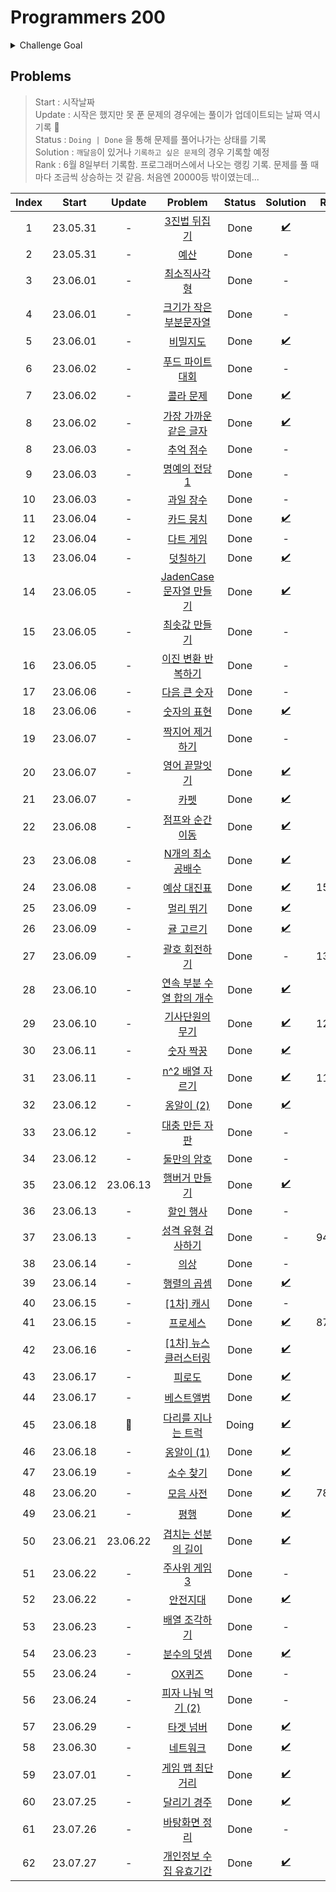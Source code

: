 # Programmers 200

<details>
  <summary>Challenge Goal</summary>

코딩테스트의 합격의 길은 여전히 **문제를 많이 풀어보는 것**이라고 생각한다. 양에는 장사없다! 그래서 생각해본 것이 하나의 코테 플렛폼의 문제를 어느정도 수준까지 다 풀어보는 것이다. Leet Code과 프로그래머스를 놓고 고민해봤다.

  <details>
  <summary>비교</summary>

- Leet Code

  - 장점

    - 많은 문제
    - 다양한 카테고리에 대한 분류
    - 코테를 위한 다양한 컨텐츠
    - 힌트 존재
    - 제출 후 디버깅 용이(어떤 테스트 케이스 인지 확인 가능) → 장단이 모두 존재, 왜 틀렸는지 고민시간을 통해서 코드에 대한 디버깅 실력이 늘수 있지만, 시간이 중요한 시기에 마냥 고민만 하고 있을수 있을까?!

  - 단점

    - 영어다!! 😰
    - 포커싱이 세계 유명 IT 기업에 맞춰져 있음
    - 해당 문제에 대한 자료 검색이 쉽지 않다.

  - 프로그래머스

    - 장점
      - 한글이다!! 😙 + 한국 플랫폼!
      - 한국 유명 IT 기업 문제들 존재
      - 대부분 한국 유저들이기때문에 쉽게 문제에 대한 자료를 검색이 가능
      - 예전에 비해 문제가 다양해짐
    - 단점
      - Leet Code에 비해 문제 수가 적음
      - 레벨에 대한 신뢰도가 떨어지는 경우 존재
      - 제출 후 디버깅 어려움(어떤 테스트 케이스에서 오류가 발생했는지 알려주지 않음)

  </details>

여러 측면에서 Leet Code가 더 많은 장점을 가지고 있긴했다. 하지만, 프로그래머스에서 지금까지 해놓은 기록(?)들이 있어서 그 부분을 이어나가면 `챌린지`다운 재미가 있을거 같다는 생각이 들었다. 또한 한글이라 점이 큰 작용을 한 것 같다. (~~핑계같지만,~~ 영어로 보는게 문제가 된다기보다 영어이기때문에 들어가는 시간을 아끼고 싶은 생각이 들었다.) 프로그래머스의 문제가 레벨별로 되어 있는데, 현재 레벨별로 안푼 문제의 수는 아래와 같다.

- 레벨 0 : 정답율 낮은 문제들 little bit! 😅
- 레벨 1 : 27 문제
- 레벨 2 : 93 문제
- 레벨 3 : 64 문제
- 레벨 4 : 21 문제
- 레벨 5 : 6 문제

이 중에 `레벨 1/2 (+3)을 다 푸는 것`을 `3달(대략 100일)` 정도의 기간을 목표로 삼아 도전해보면 괜찮을거 같다는 생각이 들었다.(레벨3까지 가능할지 확신이 서지 않아서...🤔)

✅ 목표 : `최소 120 ~ 최대 184(레벨3 포함) 문제`를 `6/7/8달` 동안 끝내보자!!

</details>

## Problems

> Start : 시작날짜 <br />
> Update : 시작은 했지만 못 푼 문제의 경우에는 풀이가 업데이트되는 날짜 역시 기록 🌟 <br />
> Status : `Doing | Done` 을 통해 문제를 풀어나가는 상태를 기록 <br />
> Solution : `깨달음`이 있거나 `기록하고 싶은 문제`의 경우 기록할 예정 <br />
> Rank : 6월 8일부터 기록함. 프로그래머스에서 나오는 랭킹 기록. 문제를 풀 때마다 조금씩 상승하는 것 같음. 처음엔 20000등 밖이였는데...

| Index |  Start   |  Update  |                                           Problem                                            | Status |      Solution      | Rank  |
| :---: | :------: | :------: | :------------------------------------------------------------------------------------------: | :----: | :----------------: | ----- |
|   1   | 23.05.31 |    -     |       [3진법 뒤집기](https://school.programmers.co.kr/learn/courses/30/lessons/68935)        |  Done  | [✔️](/pg200/1.md)  |       |
|   2   | 23.05.31 |    -     |           [예산](https://school.programmers.co.kr/learn/courses/30/lessons/12982)            |  Done  |         -          |       |
|   3   | 23.06.01 |    -     |       [최소직사각형](https://school.programmers.co.kr/learn/courses/30/lessons/86491)        |  Done  |         -          |       |
|   4   | 23.06.01 |    -     |  [크기가 작은 부분문자열](https://school.programmers.co.kr/learn/courses/30/lessons/147355)  |  Done  |         -          |       |
|   5   | 23.06.01 |    -     |         [비밀지도](https://school.programmers.co.kr/learn/courses/30/lessons/17681)          |  Done  | [✔️](/pg200/4.md)  |       |
|   6   | 23.06.02 |    -     |     [푸드 파이트 대회](https://school.programmers.co.kr/learn/courses/30/lessons/134240)     |  Done  |         -          |       |
|   7   | 23.06.02 |    -     |        [콜라 문제](https://school.programmers.co.kr/learn/courses/30/lessons/132267)         |  Done  | [✔️](/pg200/7.md)  |       |
|   8   | 23.06.02 |    -     |  [가장 가까운 같은 글자](https://school.programmers.co.kr/learn/courses/30/lessons/142086)   |  Done  | [✔️](/pg200/8.md)  |       |
|   8   | 23.06.03 |    -     |        [추억 점수](https://school.programmers.co.kr/learn/courses/30/lessons/176963)         |  Done  |         -          |       |
|   9   | 23.06.03 |    -     |       [명예의 전당1](https://school.programmers.co.kr/learn/courses/30/lessons/138477)       |  Done  |         -          |       |
|  10   | 23.06.03 |    -     |        [과일 장수](https://school.programmers.co.kr/learn/courses/30/lessons/135808)         |  Done  |         -          |       |
|  11   | 23.06.04 |    -     |        [카드 뭉치](https://school.programmers.co.kr/learn/courses/30/lessons/159994)         |  Done  | [✔️](/pg200/11.md) |       |
|  12   | 23.06.04 |    -     |         [다트 게임](https://school.programmers.co.kr/learn/courses/30/lessons/17682)         |  Done  |         -          |       |
|  13   | 23.06.04 |    -     |         [덧칠하기](https://school.programmers.co.kr/learn/courses/30/lessons/161989)         |  Done  | [✔️](/pg200/13.md) |       |
|  14   | 23.06.05 |    -     |  [JadenCase 문자열 만들기](https://school.programmers.co.kr/learn/courses/30/lessons/12951)  |  Done  | [✔️](/pg200/14.md) |       |
|  15   | 23.06.05 |    -     |       [최솟값 만들기](https://school.programmers.co.kr/learn/courses/30/lessons/12941)       |  Done  |         -          |       |
|  16   | 23.06.05 |    -     |    [이진 변환 반복하기](https://school.programmers.co.kr/learn/courses/30/lessons/70129)     |  Done  |         -          |       |
|  17   | 23.06.06 |    -     |       [다음 큰 숫자](https://school.programmers.co.kr/learn/courses/30/lessons/12911)        |  Done  |         -          |       |
|  18   | 23.06.06 |    -     |        [숫자의 표현](https://school.programmers.co.kr/learn/courses/30/lessons/12924)        |  Done  | [✔️](/pg200/18.md) |       |
|  19   | 23.06.07 |    -     |      [짝지어 제거하기](https://school.programmers.co.kr/learn/courses/30/lessons/12973)      |  Done  |         -          |       |
|  20   | 23.06.07 |    -     |       [영어 끝말잇기](https://school.programmers.co.kr/learn/courses/30/lessons/12981)       |  Done  | [✔️](/pg200/20.md) |       |
|  21   | 23.06.07 |    -     |           [카펫](https://school.programmers.co.kr/learn/courses/30/lessons/42842)            |  Done  | [✔️](/pg200/21.md) |       |
|  22   | 23.06.08 |    -     |     [점프와 순간 이동](https://school.programmers.co.kr/learn/courses/30/lessons/12980)      |  Done  | [✔️](/pg200/22.md) |       |
|  23   | 23.06.08 |    -     |     [N개의 최소공배수](https://school.programmers.co.kr/learn/courses/30/lessons/12953)      |  Done  | [✔️](/pg200/23.md) |       |
|  24   | 23.06.08 |    -     |        [예상 대진표](https://school.programmers.co.kr/learn/courses/30/lessons/12985)        |  Done  | [✔️](/pg200/24.md) | 15204 |
|  25   | 23.06.09 |    -     |         [멀리 뛰기](https://school.programmers.co.kr/learn/courses/30/lessons/12914)         |  Done  | [✔️](/pg200/25.md) |       |
|  26   | 23.06.09 |    -     |        [귤 고르기](https://school.programmers.co.kr/learn/courses/30/lessons/138476)         |  Done  | [✔️](/pg200/26.md) |       |
|  27   | 23.06.09 |    -     |       [괄호 회전하기](https://school.programmers.co.kr/learn/courses/30/lessons/76502)       |  Done  |         -          | 13142 |
|  28   | 23.06.10 |    -     | [연속 부분 수열 합의 개수](https://school.programmers.co.kr/learn/courses/30/lessons/131701) |  Done  | [✔️](/pg200/28.md) |       |
|  29   | 23.06.10 |    -     |     [기사단원의 무기](https://school.programmers.co.kr/learn/courses/30/lessons/136798)      |  Done  | [✔️](/pg200/29.md) | 12658 |
|  30   | 23.06.11 |    -     |        [숫자 짝꿍](https://school.programmers.co.kr/learn/courses/30/lessons/131128)         |  Done  | [✔️](/pg200/30.md) |       |
|  31   | 23.06.11 |    -     |      [n^2 배열 자르기](https://school.programmers.co.kr/learn/courses/30/lessons/87390)      |  Done  | [✔️](/pg200/31.md) | 11518 |
|  32   | 23.06.12 |    -     |        [옹알이 (2)](https://school.programmers.co.kr/learn/courses/30/lessons/133499)        |  Done  | [✔️](/pg200/32.md) |       |
|  33   | 23.06.12 |    -     |      [대충 만든 자판](https://school.programmers.co.kr/learn/courses/30/lessons/160586)      |  Done  |         -          |       |
|  34   | 23.06.12 |    -     |       [둘만의 암호](https://school.programmers.co.kr/learn/courses/30/lessons/155652)        |  Done  |         -          |       |
|  35   | 23.06.12 | 23.06.13 |      [햄버거 만들기](https://school.programmers.co.kr/learn/courses/30/lessons/133502)       |  Done  | [✔️](/pg200/35.md) |       |
|  36   | 23.06.13 |    -     |        [할인 행사](https://school.programmers.co.kr/learn/courses/30/lessons/131127)         |  Done  |         -          |       |
|  37   | 23.06.13 |    -     |    [성격 유형 검사하기](https://school.programmers.co.kr/learn/courses/30/lessons/118666)    |  Done  |         -          | 9445  |
|  38   | 23.06.14 |    -     |           [의상](https://school.programmers.co.kr/learn/courses/30/lessons/42578)            |  Done  |         -          |       |
|  39   | 23.06.14 |    -     |        [행렬의 곱셈](https://school.programmers.co.kr/learn/courses/30/lessons/12949)        |  Done  | [✔️](/pg200/39.md) |       |
|  40   | 23.06.15 |    -     |        [[1차] 캐시](https://school.programmers.co.kr/learn/courses/30/lessons/17680)         |  Done  |         -          |       |
|  41   | 23.06.15 |    -     |         [프로세스](https://school.programmers.co.kr/learn/courses/30/lessons/42587)          |  Done  | [✔️](/pg200/41.md) | 8709  |
|  42   | 23.06.16 |    -     |   [[1차] 뉴스 클러스터링](https://school.programmers.co.kr/learn/courses/30/lessons/17677)   |  Done  | [✔️](/pg200/42.md) |       |
|  43   | 23.06.17 |    -     |          [피로도](https://school.programmers.co.kr/learn/courses/30/lessons/87946)           |  Done  | [✔️](/pg200/43.md) |       |
|  44   | 23.06.17 |    -     |        [베스트앨범](https://school.programmers.co.kr/learn/courses/30/lessons/42579)         |  Done  | [✔️](/pg200/44.md) |       |
|  45   | 23.06.18 |    🌟    |    [다리를 지나는 트럭](https://school.programmers.co.kr/learn/courses/30/lessons/42583)     | Doing  | [✔️](/pg200/45.md) |       |
|  46   | 23.06.18 |    -     |        [옹알이 (1)](https://school.programmers.co.kr/learn/courses/30/lessons/120956)        |  Done  | [✔️](/pg200/46.md) |       |
|  47   | 23.06.19 |    -     |         [소수 찾기](https://school.programmers.co.kr/learn/courses/30/lessons/42839)         |  Done  | [✔️](/pg200/47.md) |       |
|  48   | 23.06.20 |    -     |         [모음 사전](https://school.programmers.co.kr/learn/courses/30/lessons/84512)         |  Done  | [✔️](/pg200/48.md) | 7828  |
|  49   | 23.06.21 |    -     |           [평행](https://school.programmers.co.kr/learn/courses/30/lessons/120875)           |  Done  | [✔️](/pg200/49.md) |       |
|  50   | 23.06.21 | 23.06.22 |    [겹치는 선분의 길이](https://school.programmers.co.kr/learn/courses/30/lessons/120876)    |  Done  | [✔️](/pg200/50.md) |       |
|  51   | 23.06.22 |    -     |      [주사위 게임 3](https://school.programmers.co.kr/learn/courses/30/lessons/181916)       |  Done  |         -          |       |
|  52   | 23.06.22 |    -     |         [안전지대](https://school.programmers.co.kr/learn/courses/30/lessons/120866)         |  Done  | [✔️](/pg200/52.md) |       |
|  53   | 23.06.23 |    -     |      [배열 조각하기](https://school.programmers.co.kr/learn/courses/30/lessons/181893)       |  Done  |         -          |       |
|  54   | 23.06.23 |    -     |       [분수의 덧셈](https://school.programmers.co.kr/learn/courses/30/lessons/120808)        |  Done  | [✔️](/pg200/54.md) |       |
|  55   | 23.06.24 |    -     |          [OX퀴즈](https://school.programmers.co.kr/learn/courses/30/lessons/120907)          |  Done  |         -          |       |
|  56   | 23.06.24 |    -     |    [피자 나눠 먹기 (2)](https://school.programmers.co.kr/learn/courses/30/lessons/120815)    |  Done  |         -          |       |
|  57   | 23.06.29 |    -     |         [타겟 넘버](https://school.programmers.co.kr/learn/courses/30/lessons/43165)         |  Done  | [✔️](/pg200/57.md) |       |
|  58   | 23.06.30 |    -     |         [네트워크](https://school.programmers.co.kr/learn/courses/30/lessons/43162)          |  Done  | [✔️](/pg200/58.md) |       |
|  59   | 23.07.01 |    -     |      [게임 맵 최단거리](https://school.programmers.co.kr/learn/courses/30/lessons/1844)      |  Done  | [✔️](/pg200/59.md) |       |
|  60   | 23.07.25 |    -     |       [달리기 경주](https://school.programmers.co.kr/learn/courses/30/lessons/178871)        |  Done  | [✔️](/pg200/60.md) |       |
|  61   | 23.07.26 |    -     |      [바탕화면 정리](https://school.programmers.co.kr/learn/courses/30/lessons/161990)       |  Done  |         -          |       |
|  62   | 23.07.27 |    -     |  [개인정보 수집 유효기간](https://school.programmers.co.kr/learn/courses/30/lessons/150370)  |  Done  | [✔️](/pg200/62.md) |       |
